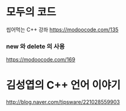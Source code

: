# 모두의 코드

씹어먹는 C++ 강좌 https://modoocode.com/135

### new 와 delete 의 사용

https://modoocode.com/169

# 김성엽의 C++ 언어 이야기

http://blog.naver.com/tipsware/221028559903
